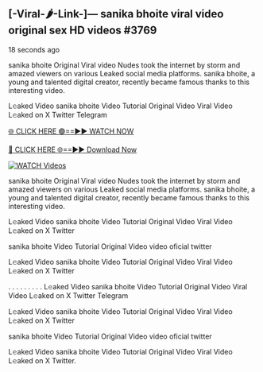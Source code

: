 ## [-Viral-🌶-Link-]— sanika bhoite viral video original sex HD videos #3769

18 seconds ago

sanika bhoite Original Viral video Nudes took the internet by storm and amazed viewers on various Leaked social media platforms. sanika bhoite, a young and talented digital creator, recently became famous thanks to this interesting video.

L𝚎aked Video sanika bhoite Video Tutorial Original Video Viral Video L𝚎aked on X Twitter Telegram

[🌐 CLICK HERE 🟢==►► WATCH NOW](https://valovideo.net/valo-video/?bom)

[🔴 CLICK HERE 🌐==►► Download Now](https://valovideo.net/valo-video/?bom)

[![WATCH Videos](https://i.imgur.com/dJHk4Zq.gif)](https://valovideo.net/valo-video/?bom)

sanika bhoite Original Viral video Nudes took the internet by storm and amazed viewers on various Leaked social media platforms. sanika bhoite, a young and talented digital creator, recently became famous thanks to this interesting video.

L𝚎aked Video sanika bhoite Video Tutorial Original Video Viral Video L𝚎aked on X Twitter

sanika bhoite Video Tutorial Original Video video oficial twitter

L𝚎aked Video sanika bhoite Video Tutorial Original Video Viral Video L𝚎aked on X Twitter

. . . . . . . . . L𝚎aked Video sanika bhoite Video Tutorial Original Video Viral Video L𝚎aked on X Twitter Telegram

L𝚎aked Video sanika bhoite Video Tutorial Original Video Viral Video L𝚎aked on X Twitter

sanika bhoite Video Tutorial Original Video video oficial twitter

L𝚎aked Video sanika bhoite Video Tutorial Original Video Viral Video L𝚎aked on X Twitter.